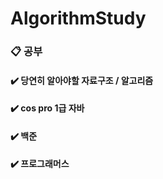 # AlgorithmStudy
### 📋 공부
#### ✔️ 당연히 알아야할 자료구조 / 알고리즘
#### ✔️ cos pro 1급 자바 
#### ✔️ 백준
#### ✔️ 프로그래머스
